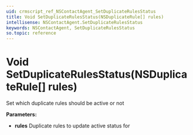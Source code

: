 ```yaml
---
uid: crmscript_ref_NSContactAgent_SetDuplicateRulesStatus
title: Void SetDuplicateRulesStatus(NSDuplicateRule[] rules)
intellisense: NSContactAgent.SetDuplicateRulesStatus
keywords: NSContactAgent, SetDuplicateRulesStatus
so.topic: reference
---
```


# Void SetDuplicateRulesStatus(NSDuplicateRule[] rules)

Set which duplicate rules should be active or not

**Parameters:**
 - **rules** Duplicate rules to update active status for
